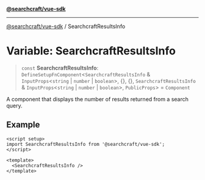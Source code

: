 [**@searchcraft/vue-sdk**](/reference/sdk/js-vue/README.md)

***

[@searchcraft/vue-sdk](/reference/sdk/js-vue/globals.md) / SearchcraftResultsInfo

# Variable: SearchcraftResultsInfo

> `const` **SearchcraftResultsInfo**: `DefineSetupFnComponent`\<`SearchcraftResultsInfo` & `InputProps`\<`string` \| `number` \| `boolean`\>, \{\}, \{\}, `SearchcraftResultsInfo` & `InputProps`\<`string` \| `number` \| `boolean`\>, `PublicProps`\> = `Component`

A component that displays the number of results returned from a search query.

## Example

```vue
<script setup>
import SearchcraftResultsInfo from '@searchcraft/vue-sdk';
</script>

<template>
  <SearchcraftResultsInfo />
</template>
```
